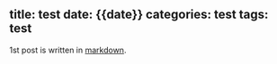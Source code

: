 title: test
date: {{date}}
categories: test
tags: test
---

1st post is written in [markdown](http://markdown.tw/).
